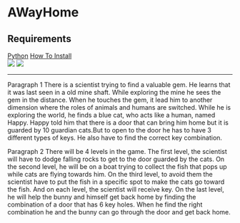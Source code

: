 # AWayHome

<h2>Requirements</h2>
<a href = "https://www.python.org/downloads/">Python</a>
<a href = "https//www.fld.uci.edu/-gohlke/pythonlibs/#pygame"PyGame</a>
<a href "https://www.youtube.com/watch?v=_GikMdhAhv0&t=58s">How To Install</a><br>

<img src="file:///C:/Users/ctom0932/Documents/A%20Way%20Home/Tittle%20Screen.png">
<img src="file:///C:/Users/ctom0932/Documents/A%20Way%20Home/Story%20Final.png">

<hr>
<p>
  Paragraph 1
  There is a scientist trying to find a valuable gem. He learns that it was last seen in a old mine shaft. While exploring the mine he sees the gem in the distance. When he touches the gem, it lead him to another dimension where the roles of animals and humans are switched. While he is exploring the world, he finds a blue cat, who acts like a human, named Happy. Happy told him that there is a door that can bring him home but it is guarded by 10 guardian cats.But to open to the door he has to have 3 different types of keys. He also have to find the correct key combination.  

  </p>
  <p>
   Paragraph 2
  There will be 4 levels in the game. The first level, the scientist will have to dodge falling rocks to get to the door guarded by the cats. On the second level, he will be on a boat trying to collect the fish that pops up while cats are flying towards him. On the third level, to avoid them the scientist have to put the fish in a specific spot to make the cats go toward the fish.  And on each level, the scientist will receive key. On the last level, he will help the bunny and himself get back home by finding the combination of a door that has 6 key holes. When he find the right combination he and the bunny can go through the door and get back home.
  </p>
